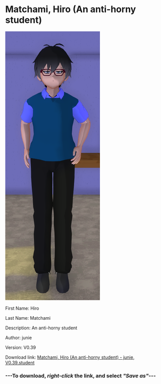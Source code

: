 # Matchami, Hiro (An anti-horny student)

<img src = "https://raw.githubusercontent.com/Arbiter1223/Daigaku-Gurashi-Custom-Students/master/Students/Files/Matchami%2C%20Hiro%20(An%20anti-horny%20student).png">

First Name: Hiro

Last Name: Matchami

Description: An anti-horny student

Author: junie

Version: V0.39

Download link: <a href="https://raw.githubusercontent.com/Arbiter1223/Daigaku-Gurashi-Custom-Students/master/Students/Files/Matchami%2C%20Hiro%20(An%20anti-horny%20student)%20-%20junie%2C%20V0.39.student">Matchami, Hiro (An anti-horny student) - junie, V0.39.student</a>

### ---**To download, _right-click_ the link, and select _"Save as"_**---
